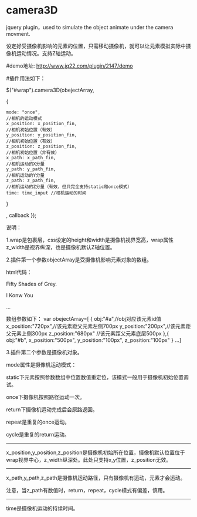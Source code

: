 # camera3D
jquery plugin，used to simulate the object animate under the camera movment.

设定好受摄像机影响的元素的位置，只需移动摄像机，就可以让元素模拟实际中摄像机运动情况。支持Z轴运动。 

#demo地址:
http://www.jq22.com/plugin/2147/demo

#插件用法如下：

$("#wrap").camera3D(obejectArray,
 
{
 
    mode: "once",
    //相机的运动模式
    x_position: x_position_fin,
    //相机初始位置（有效）
    y_position: y_position_fin,
    //相机初始位置（有效）
    z_position: z_position_fin,
    //相机初始位置（非有效）
    x_path: x_path_fin,
    //相机运动的X分量
    y_path: y_path_fin,
    //相机运动的Y分量
    z_path: z_path_fin,
    //相机运动的Z分量（有效，但只完全支持static和once模式）
    time: time_input //相机运动的时间
}
 
,
callback
});

说明：

1.wrap是包裹层，css设定的height和width是摄像机视界宽高，wrap属性z_width是视界纵深，也是摄像机默认Z轴位置。

2.插件第一个参数objectArray是受摄像机影响元素对象的数组。

html代码：
<div id="wrap" z_width="800px">
  <p id="a">Fifty Shades of Grey.</p>
  <p id="b">I Konw You</p>
  ...
</div>

数组参数如下：
var obejectArray=[
{
  obj:"#a",//obj对应该元素id值
  x_position:"720px",//该元素距父元素左侧700px
  y_position:"200px",//该元素距父元素上侧300px
  z_position:"680px" //该元素距父元素底层500px
},{
  obj:"#b",
  x_position:"500px",
  y_position:"100px",
  z_position:"100px"
}
...]


3.插件第二个参数是摄像机对象。

mode属性是摄像机运动模式：

static下元素按照参数数组中位置数值重定位，该模式一般用于摄像机初始位置调试。

once下摄像机按照路径运动一次。

return下摄像机运动完成后会原路返回。

repeat是重复的once运动。

cycle是重复的return运动。

-------------------------------------

x_position,y_position,z_position是摄像机初始所在位置，摄像机默认位置位于wrap视界中心，z_width纵深处。此处只支持x,y位置，z_position无效。

-------------------------------------

x_path,y_path,z_path是摄像机运动路径，只有摄像机有运动，元素才会运动。

注意，当z_path有数值时，return，repeat，cycle模式有偏差，慎用。

------------------------------------

time是摄像机运动的持续时间。
